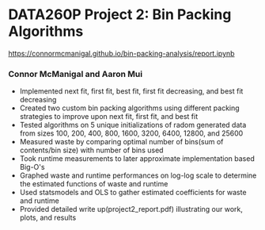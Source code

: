 # DATA260P Project 2: Bin Packing Algorithms

https://connormcmanigal.github.io/bin-packing-analysis/report.ipynb

### Connor McManigal and Aaron Mui

- Implemented next fit, first fit, best fit, first fit decreasing, and best fit decreasing
- Created two custom bin packing algorithms using different packing strategies to improve upon next fit, first fit, and best fit
- Tested algorithms on 5 unique initializations of radom generated data from sizes 100, 200, 400, 800, 1600, 3200, 6400, 12800, and 25600
- Measured waste by comparing optimal number of bins(sum of contents/bin size) with number of bins used
- Took runtime measurements to later approximate implementation based Big-O's
- Graphed waste and runtime performances on log-log scale to determine the estimated functions of waste and runtime
- Used statsmodels and OLS to gather estimated coefficients for waste and runtime
- Provided detailed write up(project2_report.pdf) illustrating our work, plots, and results
